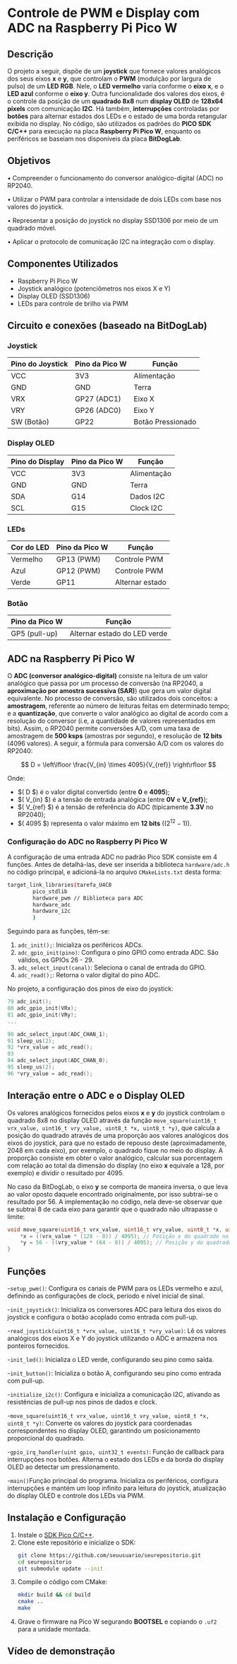 # Controle de PWM e Display com ADC na Raspberry Pi Pico W   

## **Descrição**  
O projeto a seguir, dispõe de um **joystick** que fornece valores analógicos dos seus eixos **x** e **y**, que controlam o **PWM** (modulção por largura de pulso) de um **LED RGB**. Nele, o **LED vermelho** varia conforme o **eixo x**, e o **LED azul** conforme o **eixo y**. Outra funcionalidade dos valores dos eixos, é o controle da posição de um **quadrado 8x8** num **display OLED** de **128x64 pixels** com comunicação **I2C**. Há também, **interrupções** controladas por **botões** para alternar estados dos LEDs e o estado de uma borda retangular exibida no display. No código, são utilizados os padrões do **PICO SDK C/C++** para execução na placa **Raspberry Pi Pico W**, enquanto os periféricos se baseiam nos disponíveis da placa **BitDogLab**.

## **Objetivos**  
• Compreender o funcionamento do conversor analógico-digital (ADC) no RP2040.

• Utilizar o PWM para controlar a intensidade de dois LEDs com base nos valores do joystick. 

• Representar a posição do joystick no display SSD1306 por meio de um quadrado móvel. 

• Aplicar o protocolo de comunicação I2C na integração com o display.

## **Componentes Utilizados**  
- Raspberry Pi Pico W  
- Joystick analógico (potenciômetros nos eixos X e Y)  
- Display OLED (SSD1306)  
- LEDs para controle de brilho via PWM    

## **Circuito e conexões (baseado na BitDogLab)**  

### **Joystick**  
| Pino do Joystick | Pino da Pico W | Função |  
|-----------------|---------------|--------|  
| VCC | 3V3 | Alimentação |  
| GND | GND | Terra |  
| VRX | GP27 (ADC1) | Eixo X |  
| VRY | GP26 (ADC0) | Eixo Y |  
| SW (Botão) | GP22 | Botão Pressionado |  

### **Display OLED**
| Pino do Display | Pino da Pico W | Função |  
|---------------|---------------|--------|  
| VCC | 3V3 | Alimentação |  
| GND | GND | Terra |  
| SDA | G14 | Dados I2C |  
| SCL | G15 | Clock I2C |  

### **LEDs**  
| Cor do LED | Pino da Pico W | Função |  
|------------|-------------|--------|  
| Vermelho | GP13 (PWM) | Controle PWM |  
| Azul | GP12 (PWM) | Controle PWM |  
| Verde | GP11 | Alternar estado |  

### Botão
| Pino da Pico W | Função |
|-------------|--------|
| GP5 (pull-up) | Alternar estado do LED verde |


## ADC na Raspberry Pi Pico W
O **ADC (conversor analógico-digital)** consiste na leitura de um valor analógico que passa por um processo de conversão (na RP2040, a **aproximação por amostra sucessiva (SAR)**) que gera um valor digital equivalente. No processo de conversão, são utilizados dois conceitos: a **amostragem**, referente ao número de leituras feitas em determinado tempo; e a **quantização**, que converte o valor analógico ao digital de acordo com a resolução do conversor (i.e, a quantidade de valores representados em bits). Assim, o RP2040 permite conversões A/D, com uma taxa de amostragem de **500 ksps** (amostras por segundo), e resolução de **12 bits** (4096 valores). A seguir, a fórmula para conversão A/D com os valores do RP2040:

$$
D = \left\lfloor \frac{V_{in} \times 4095}{V_{ref}} \right\rfloor
$$

Onde:
- $( D $) é o valor digital convertido (entre **0** e **4095**);
- $( V_{in} $) é a tensão de entrada analógica (entre **0V** e **V_{ref}**);
- $( V_{ref} $) é a tensão de referência do ADC (típicamente **3.3V** no RP2040);
- $( 4095 $) representa o valor máximo em **12 bits** $((2^{12} - 1))$.

### Configuração do ADC no Raspberry Pi Pico W
A configuração de uma entrada ADC no padrão Pico SDK consiste em 4 funções. Antes de detalhá-las, deve ser inserida a biblioteca ```hardware/adc.h``` no código principal, e adicioná-la no arquivo ```CMakeLists.txt``` desta forma:

```bash
target_link_libraries(tarefa_U4C8
        pico_stdlib
        hardware_pwm // Biblioteca para ADC
        hardware_adc
        hardware_i2c
        )
```

Seguindo para as funções, têm-se:
1. ```adc_init();```: Inicializa os periféricos ADCs.
2. ```adc_gpio_init(pino)```: Configura o pino GPIO como entrada ADC. São válidos, os GPIOs 26 - 29.
3. ```adc_select_input(canal)```: Seleciona o canal de entrada do GPIO.
4. ```adc_read();```: Retorna o valor digital do pino ADC.

No projeto, a configuração dos pinos de eixo do joystick:

```c
79 adc_init();
80 adc_gpio_init(VRx);
81 adc_gpio_init(VRy);
...

90 adc_select_input(ADC_CHAN_1);
91 sleep_us(2);
92 *vrx_value = adc_read();
93
94 adc_select_input(ADC_CHAN_0);
95 sleep_us(2);
96 *vry_value = adc_read();
```

## Interação entre o ADC e o Display OLED
Os valores analógicos fornecidos pelos eixos **x** e **y** do joystick controlam o quadrado 8x8 no display OLED através da função ```move_square(uint16_t vrx_value, uint16_t vry_value, uint8_t *x, uint8_t *y)```, que calcula a posição do quadrado através de uma proporção aos valores analógicos dos eixos do joystick, para que no estado de repouso deste (aproximadamente, 2048 em cada eixo), por exemplo, o quadrado fique no meio do display. A proporção consiste em obter o valor analógico, calcular sua porcentagem com relação ao total da dimensão do display (no eixo **x** equivale a 128, por exemplo) e dividir o resultado por 4095. 

No caso da BitDogLab, o eixo **y** se comporta de maneira inversa, o que leva ao valor oposto daquele encontrado originalmente, por isso subtrai-se o resultado por 56. A implementação no código, nela deve-se observar que se subtrai 8 de cada eixo para garantir que o quadrado não ultrapasse o limite:

```c
void move_square(uint16_t vrx_value, uint16_t vry_value, uint8_t *x, uint8_t *y){
    *x = ((vrx_value * (128 - 8)) / 4095); // Posição x do quadrado no display
    *y = 56 - ((vry_value * (64 - 8)) / 4095); // Posição y do quadrado no display
} 
```

## Funções  
  -```setup_pwm()```: Configura os canais de PWM para os LEDs vermelho e azul, definindo as configurações de clock, período e nível inicial de sinal.  
  
  -```init_joystick()```: Inicializa os conversores ADC para leitura dos eixos do joystick e configura o botão acoplado como entrada com pull-up.  

  -```read_joystick(uint16_t *vrx_value, uint16_t *vry_value)```: Lê os valores analógicos dos eixos X e Y do joystick utilizando o ADC e armazena nos ponteiros fornecidos.  

  -```init_led()```: Inicializa o LED verde, configurando seu pino como saída.  

  -```init_button()```: Inicializa o botão A, configurando seu pino como entrada com pull-up.  

  -```initialize_i2c()```: Configura e inicializa a comunicação I2C, ativando as resistências de pull-up nos pinos de dados e clock.  
  
  -```move_square(uint16_t vrx_value, uint16_t vry_value, uint8_t *x, uint8_t *y)```: Converte os valores do joystick para coordenadas correspondentes no display OLED, garantindo um posicionamento proporcional do quadrado.  

  -```gpio_irq_handler(uint gpio, uint32_t events)```: Função de callback para interrupções nos botões. Alterna o estado dos LEDs e da borda do display OLED ao detectar um pressionamento.  

  -```main()```Função principal do programa. Inicializa os periféricos, configura interrupções e mantém um loop infinito para leitura do joystick, atualização do display OLED e controle dos LEDs via PWM.  


## **Instalação e Configuração**  
1. Instale o [SDK Pico C/C++](https://github.com/raspberrypi/pico-sdk).  
2. Clone este repositório e inicialize o SDK:  
   ```bash  
   git clone https://github.com/seuusuario/seurepositorio.git  
   cd seurepositorio  
   git submodule update --init  
   ```  
3. Compile o código com CMake:  
   ```bash  
   mkdir build && cd build  
   cmake ..  
   make  
   ```  
4. Grave o firmware na Pico W segurando **BOOTSEL** e copiando o `.uf2` para a unidade montada.
   
## Vídeo de demonstração



